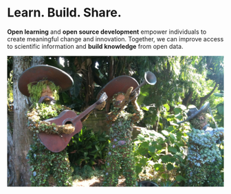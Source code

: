 # Learn. Build. Share.

**Open learning** and **open source development** empower individuals to create
meaningful change and innovation. Together, we can improve access to scientific
information and **build knowledge** from open data.

![](assets/images/garden-music.jpg)